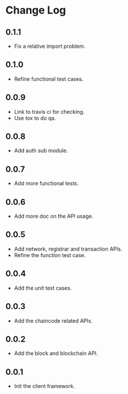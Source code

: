 # Change Log

## 0.1.1
* Fix a relative import problem.

## 0.1.0
* Refine functional test cases.

## 0.0.9
* Link to travis ci for checking.
* Use tox to do qa.

## 0.0.8
* Add auth sub module.

## 0.0.7
* Add more functional tests.

## 0.0.6
* Add more doc on the API usage.

## 0.0.5
* Add network, registrar and transaction APIs.
* Refine the function test case.

## 0.0.4
* Add the unit test cases.

## 0.0.3
* Add the chaincode related APIs.

## 0.0.2
* Add the block and blockchain API.

## 0.0.1
* Init the client framework.
